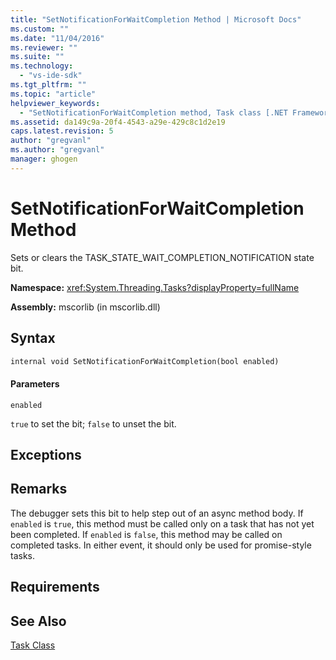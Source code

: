 ```yaml
---
title: "SetNotificationForWaitCompletion Method | Microsoft Docs"
ms.custom: ""
ms.date: "11/04/2016"
ms.reviewer: ""
ms.suite: ""
ms.technology: 
  - "vs-ide-sdk"
ms.tgt_pltfrm: ""
ms.topic: "article"
helpviewer_keywords: 
  - "SetNotificationForWaitCompletion method, Task class [.NET Framework debug engines]"
ms.assetid: da149c9a-20f4-4543-a29e-429c8c1d2e19
caps.latest.revision: 5
author: "gregvanl"
ms.author: "gregvanl"
manager: ghogen
---
```

# SetNotificationForWaitCompletion Method
Sets or clears the TASK_STATE_WAIT_COMPLETION_NOTIFICATION state bit.  
  
 **Namespace:** <xref:System.Threading.Tasks?displayProperty=fullName>  
  
 **Assembly:** mscorlib (in mscorlib.dll)  
  
## Syntax  
  
```vb  
internal void SetNotificationForWaitCompletion(bool enabled)  
```  
  
#### Parameters  
 `enabled`  
  
 `true` to set the bit; `false` to unset the bit.  
  
## Exceptions  
  
## Remarks  
 The debugger sets this bit to help step out of an async method body. If `enabled` is `true`, this method must be called only on a task that has not yet been completed. If `enabled` is `false`, this method may be called on completed tasks. In either event, it should only be used for promise-style tasks.  
  
## Requirements  
  
## See Also  
 [Task Class](../../extensibility/debugger/task-class-internal-members.md)